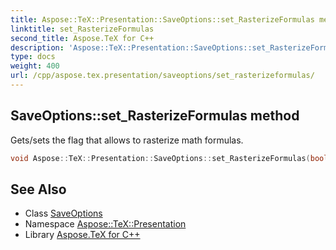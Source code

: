 ```yaml
---
title: Aspose::TeX::Presentation::SaveOptions::set_RasterizeFormulas method
linktitle: set_RasterizeFormulas
second_title: Aspose.TeX for C++
description: 'Aspose::TeX::Presentation::SaveOptions::set_RasterizeFormulas method. Gets/sets the flag that allows to rasterize math formulas in C++.'
type: docs
weight: 400
url: /cpp/aspose.tex.presentation/saveoptions/set_rasterizeformulas/
---
```

## SaveOptions::set_RasterizeFormulas method


Gets/sets the flag that allows to rasterize math formulas.

```cpp
void Aspose::TeX::Presentation::SaveOptions::set_RasterizeFormulas(bool value)
```

## See Also

* Class [SaveOptions](../)
* Namespace [Aspose::TeX::Presentation](../../)
* Library [Aspose.TeX for C++](../../../)

